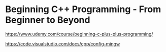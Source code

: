 # Beginning C++ Programming - From Beginner to Beyond

https://www.udemy.com/course/beginning-c-plus-plus-programming/

https://code.visualstudio.com/docs/cpp/config-mingw

